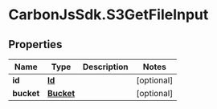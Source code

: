 # CarbonJsSdk.S3GetFileInput

## Properties

Name | Type | Description | Notes
------------ | ------------- | ------------- | -------------
**id** | [**Id**](Id.md) |  | [optional] 
**bucket** | [**Bucket**](Bucket.md) |  | [optional] 


